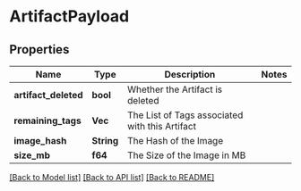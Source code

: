 # ArtifactPayload

## Properties

Name | Type | Description | Notes
------------ | ------------- | ------------- | -------------
**artifact_deleted** | **bool** | Whether the Artifact is deleted | 
**remaining_tags** | **Vec<String>** | The List of Tags associated with this Artifact | 
**image_hash** | **String** | The Hash of the Image | 
**size_mb** | **f64** | The Size of the Image in MB | 

[[Back to Model list]](../README.md#documentation-for-models) [[Back to API list]](../README.md#documentation-for-api-endpoints) [[Back to README]](../README.md)


